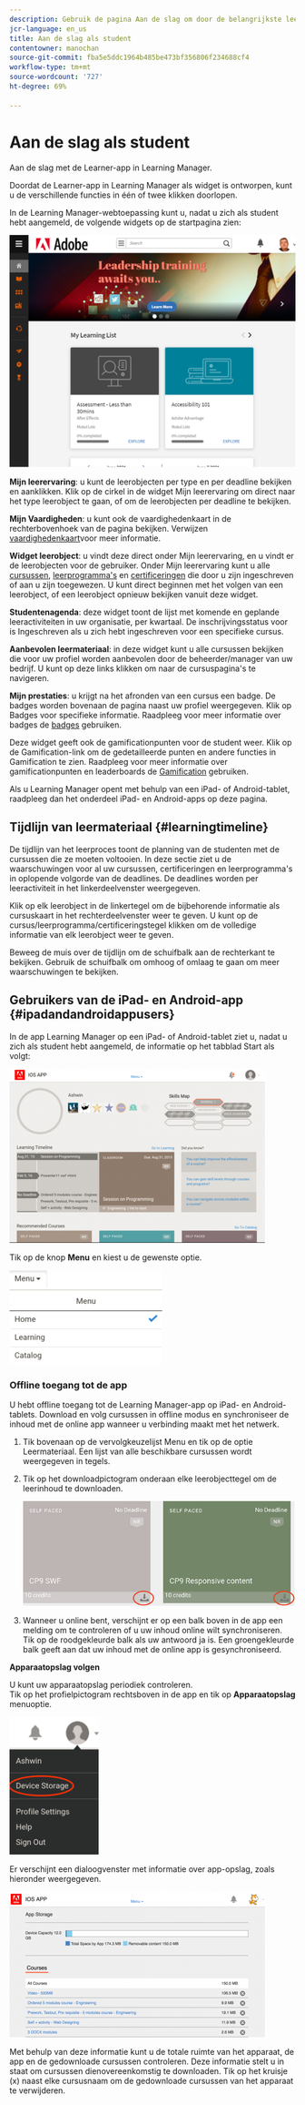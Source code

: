 ```yaml
---
description: Gebruik de pagina Aan de slag om door de belangrijkste leerpaden van Adobe Learning Manager te navigeren.
jcr-language: en_us
title: Aan de slag als student
contentowner: manochan
source-git-commit: fba5e5ddc1964b485be473bf356806f234688cf4
workflow-type: tm+mt
source-wordcount: '727'
ht-degree: 69%

---
```




# Aan de slag als student

Aan de slag met de Learner-app in Learning Manager.

Doordat de Learner-app in Learning Manager als widget is ontworpen, kunt u de verschillende functies in één of twee klikken doorlopen.

In de Learning Manager-webtoepassing kunt u, nadat u zich als student hebt aangemeld, de volgende widgets op de startpagina zien:

![](assets/l-1.png)

**Mijn leerervaring**: u kunt de leerobjecten per type en per deadline bekijken en aanklikken. Klik op de cirkel in de widget Mijn leerervaring om direct naar het type leerobject te gaan, of om de leerobjecten per deadline te bekijken.

**Mijn Vaardigheden**: u kunt ook de vaardighedenkaart in de rechterbovenhoek van de pagina bekijken. Verwijzen  [vaardighedenkaart](skills-levels.md)voor meer informatie.

**Widget leerobject**: u vindt deze direct onder Mijn leerervaring, en u vindt er de leerobjecten voor de gebruiker. Onder Mijn leerervaring kunt u alle [cursussen](courses.md), [leerprogramma&#39;s](learning-programs.md) en [certificeringen](certifications.md) die door u zijn ingeschreven of aan u zijn toegewezen. U kunt direct beginnen met het volgen van een leerobject, of een leerobject opnieuw bekijken vanuit deze widget.

**Studentenagenda**: deze widget toont de lijst met komende en geplande leeractiviteiten in uw organisatie, per kwartaal. De inschrijvingsstatus voor is Ingeschreven als u zich hebt ingeschreven voor een specifieke cursus.

**Aanbevolen leermateriaal**: in deze widget kunt u alle cursussen bekijken die voor uw profiel worden aanbevolen door de beheerder/manager van uw bedrijf. U kunt op deze links klikken om naar de cursuspagina&#39;s te navigeren.

**Mijn prestaties**: u krijgt na het afronden van een cursus een badge. De badges worden bovenaan de pagina naast uw profiel weergegeven. Klik op Badges voor specifieke informatie. Raadpleeg voor meer informatie over badges de  [badges](badges.md) gebruiken.

Deze widget geeft ook de gamificationpunten voor de student weer. Klik op de Gamification-link om de gedetailleerde punten en andere functies in Gamification te zien. Raadpleeg voor meer informatie over gamificationpunten en leaderboards de  [Gamification](gamification.md) gebruiken.

Als u Learning Manager opent met behulp van een iPad- of Android-tablet, raadpleeg dan het onderdeel iPad- en Android-apps op deze pagina.

## Tijdlijn van leermateriaal {#learningtimeline}

De tijdlijn van het leerproces toont de planning van de studenten met de cursussen die ze moeten voltooien. In deze sectie ziet u de waarschuwingen voor al uw cursussen, certificeringen en leerprogramma&#39;s in oplopende volgorde van de deadlines. De deadlines worden per leeractiviteit in het linkerdeelvenster weergegeven.

Klik op elk leerobject in de linkertegel om de bijbehorende informatie als cursuskaart in het rechterdeelvenster weer te geven. U kunt op de cursus/leerprogramma/certificeringstegel klikken om de volledige informatie van elk leerobject weer te geven.

Beweeg de muis over de tijdlijn om de schuifbalk aan de rechterkant te bekijken. Gebruik de schuifbalk om omhoog of omlaag te gaan om meer waarschuwingen te bekijken.

## Gebruikers van de iPad- en Android-app {#ipadandandroidappusers}

In de app Learning Manager op een iPad- of Android-tablet ziet u, nadat u zich als student hebt aangemeld, de informatie op het tabblad Start als volgt:

![](assets/screenshot-2015-08-07-12-24-40-e1439211134842.png)

Tik op de knop **Menu** en kiest u de gewenste optie.

![](assets/menu-ipad.png)

### Offline toegang tot de app

U hebt offline toegang tot de Learning Manager-app op iPad- en Android-tablets. Download en volg cursussen in offline modus en synchroniseer de inhoud met de online app wanneer u verbinding maakt met het netwerk.

1. Tik bovenaan op de vervolgkeuzelijst Menu en tik op de optie Leermateriaal. Een lijst van alle beschikbare cursussen wordt weergegeven in tegels.
1. Tik op het downloadpictogram onderaan elke leerobjecttegel om de leerinhoud te downloaden.

   ![](assets/download-ipad.png)

1. Wanneer u online bent, verschijnt er op een balk boven in de app een melding om te controleren of u uw inhoud online wilt synchroniseren. Tik op de roodgekleurde balk als uw antwoord ja is. Een groengekleurde balk geeft aan dat uw inhoud met de online app is gesynchroniseerd.

**Apparaatopslag volgen**

U kunt uw apparaatopslag periodiek controleren.\
Tik op het profielpictogram rechtsboven in de app en tik op **Apparaatopslag** menuoptie.

![](assets/device-storage-option-ipad.png)

Er verschijnt een dialoogvenster met informatie over app-opslag, zoals hieronder weergegeven.

![](assets/device-storage-detailed-e1439211162955.png)

Met behulp van deze informatie kunt u de totale ruimte van het apparaat, de app en de gedownloade cursussen controleren. Deze informatie stelt u in staat om cursussen dienovereenkomstig te downloaden. Tik op het kruisje (x) naast elke cursusnaam om de gedownloade cursussen van het apparaat te verwijderen.
